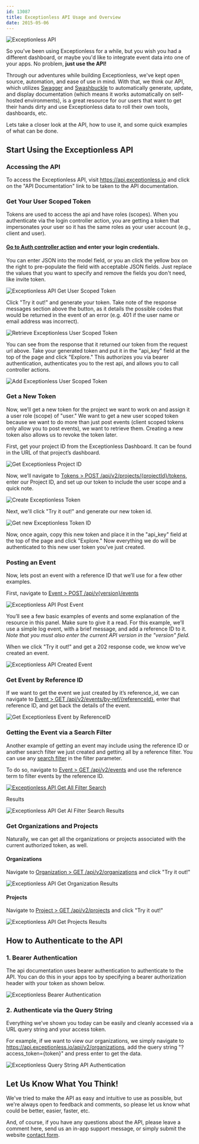 ```yaml
---
id: 13087
title: Exceptionless API Usage and Overview
date: 2015-05-06
---
```

![Exceptionless API](/assets/img/news/Screenshot-2015-05-06-16.26.42-300x220.png)

So you've been using Exceptionless for a while, but you wish you had a different dashboard, or maybe you'd like to integrate event data into one of your apps. No problem, **just use the API!**

Through our adventures while building Exceptionless, we've kept open source, automation, and ease of use in mind. With that, we think our API, which utilizes <a title="Swagger API Framework" href="http://swagger.io/" target="_blank">Swagger</a> and <a title="Swashbuckle" href="https://github.com/domaindrivendev/Swashbuckle" target="_blank">Swashbuckle</a> to automatically generate, update, and display documentation (which means it works automatically on self-hosted environments), is a great resource for our users that want to get their hands dirty and use Exceptionless data to roll their own tools, dashboards, etc.

Lets take a closer look at the API, how to use it, and some quick examples of what can be done.<!--more-->

## Start Using the Exceptionless API

### Accessing the API

To access the Exceptionless API, visit <a title="Exceptionless API" href="https://api.exceptionless.io" target="_blank">https://api.exceptionless.io</a> and click on the "API Documentation" link to be taken to the API documentation.

### Get Your User Scoped Token

Tokens are used to access the api and have roles (scopes). When you authenticate via the login controller action, you are getting a token that impersonates your user so it has the same roles as your user account (e.g., client and user).

#### <span style="text-decoration: underline;"><a title="Exceptionless API Auth" href="https://api.exceptionless.io/docs/index.html#!/Auth/Auth_Login" target="_blank">Go to Auth controller action</a></span> and enter your login credentials.

You can enter JSON into the model field, or you an click the yellow box on the right to pre-populate the field with acceptable JSON fields. Just replace the values that you want to specify and remove the fields you don't need, like invite token.

![Exceptionless API Get User Scoped Token](/assets/img/news/01get-user-scope-token1-300x218.png)

Click "Try it out!" and generate your token. Take note of the response messages section above the button, as it details the possible codes that would be returned in the event of an error (e.g. 401 if the user name or email address was incorrect).

![Retrieve Exceptionless User Scoped Token](/assets/img/news/01get-user-scope-token2-300x105.png)

You can see from the response that it returned our token from the request url above. Take your generated token and put it in the "api_key" field at the top of the page and click "Explore." This authorizes you via bearer authentication, authenticates you to the rest api, and allows you to call controller actions.

![Add Exceptionless User Scoped Token ](/assets/img/news/02add-token-refresh-page-300x50.png)

### Get a New Token

Now, we’ll get a new token for the project we want to work on and assign it a user role (scope) of "user." We want to get a new user scoped token because we want to do more than just post events (client scoped tokens only allow you to post events), we want to retrieve them. Creating a new token also allows us to revoke the token later.

First, get your project ID from the Exceptionless Dashboard. It can be found in the URL of that project’s dashboard.

![Get Exceptionless Project ID](/assets/img/news/03get-project-ID-300x141.png)

Now, we’ll navigate to <a title="Exceptionless Create Token" href="https://api.exceptionless.io/docs/index.html#!/Token/Token_PostByProject" target="_blank">Tokens > POST /api/v2/projects/{projectId}/tokens</a>, enter our Project ID, and set up our token to include the user scope and a quick note.

![Create Exceptionless Token](/assets/img/news/04get-new-token1-300x220.png)

Next, we'll click "Try it out!" and generate our new token id.

![Get new Exceptionless Token ID](/assets/img/news/04get-new-token2-300x146.png)

Now, once again, copy this new token and place it in the "api_key" field at the top of the page and click "Explore." Now everything we do will be authenticated to this new user token you’ve just created.

### Posting an Event

Now, lets post an event with a reference ID that we’ll use for a few other examples.

First, navigate to <a title="Exceptionless API Post Event" href="https://api.exceptionless.io/docs/index.html#!/Event/Event_PostAsync" target="_blank">Event > POST /api/v{version}/events</a>

![Exceptionless API Post Event](/assets/img/news/05post-event1-300x204.png)

You’ll see a few basic examples of events and some explanation of the resource in this panel. Make sure to give it a read. For this example, we’ll use a simple log event, with a brief message, and add a reference ID to it. _Note that you must also enter the current API version in the "version" field._

When we click "Try it out!" and get a 202 response code, we know we’ve created an event.

![Exceptionless API Created Event](/assets/img/news/05post-event2-e1430946143322-300x92.png)

### Get Event by Reference ID

If we want to get the event we just created by it’s reference_id, we can navigate to <a title="Get Exceptionless Event by ID" href="https://api.exceptionless.io/docs/index.html#!/Event/Event_GetByReferenceId" target="_blank">Event > GET /api/v2/events/by-ref/{referenceId}</a>, enter that reference ID, and get back the details of the event.

![Get Exceptionless Event by ReferenceID](/assets/img/news/06-get-by-reference-ID2-300x271.png)

### Getting the Event via a Search Filter

Another example of getting an event may include using the reference ID or another search filter we just created and getting all by a reference filter. You can use any <a title="Exceptionless Search Filter Documentation" href="http://docs.exceptionless.com/contents/search/" target="_blank">search filter</a> in the filter parameter.

To do so, navigate to <a title="Exceptionless API Get All" href="https://api.exceptionless.io/docs/index.html#!/Event/Event_Get" target="_blank">Event > GET /api/v2/events</a> and use the reference term to filter events by the reference ID.

[![Exceptionless API Get All Filter Search](/assets/img/news/07-get-all-filter-reference-300x168.png)](/assets/07-get-all-filter-reference.png)

Results

![Exceptionless API Get Al Filter Search Results](/assets/img/news/07-get-all-filter-reference2-300x183.png)

### Get Organizations and Projects

Naturally, we can get all the organizations or projects associated with the current authorized token, as well.

#### Organizations

Navigate to <a title="Exceptionless API Get Organizations" href="https://api.exceptionless.io/docs/index.html#!/Organization/Organization_Get" target="_blank">Organization > GET /api/v2/organizations</a> and click "Try it out!"

![Exceptionless API Get Organization Results](/assets/img/news/08get-organizations2-300x202.png)

<h4 style="clear: both;">
  Projects
</h4>

Navigate to <a title="Exceptionless API Get Projects" href="https://api.exceptionless.io/docs/index.html#!/Project/Project_Get" target="_blank">Project > GET /api/v2/projects</a> and click "Try it out!"

![Exceptionless API Get Projects Results](/assets/img/news/09get-projects2-300x204.png)

<h2 style="clear: both;">
  How to Authenticate to the API
</h2>

### 1. Bearer Authentication

The api documentation uses bearer authentication to authenticate to the API. You can do this in your apps too by specifying a bearer authorization header with your token as shown below.

![Exceptionless Bearer Authentication](/assets/img/news/10-bearer-auth-key-300x164.png)

### 2. Authenticate via the Query String

Everything we’ve shown you today can be easily and cleanly accessed via a URL query string and your access token.

For example, if we want to view our organizations, we simply navigate to https://api.exceptionless.io/api/v2/organizations, add the query string "?access_token={token}" and press enter to get the data.

![Exceptionless Query String API Authentication](/assets/img/news/11-url-query-string-version-300x145.png)

## Let Us Know What You Think!

We've tried to make the API as easy and intuitive to use as possible, but we're always open to feedback and comments, so please let us know what could be better, easier, faster, etc.

And, of course, if you have any questions about the API, please leave a comment here, send us an in-app support message, or simply submit the website [contact form](/contact/ "Contact Exceptionless").

